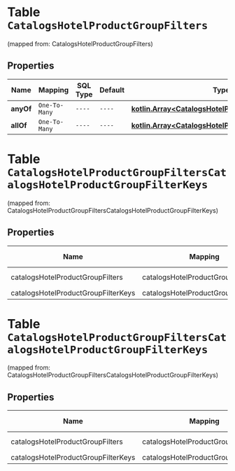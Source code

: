 
# Table `CatalogsHotelProductGroupFilters`
(mapped from: CatalogsHotelProductGroupFilters)

## Properties
Name | Mapping | SQL Type | Default | Type | Description | Notes
---- | ------- | -------- | ------- | ---- | ----------- | -----
**anyOf** | `One-To-Many` | `----` | `----`  | [**kotlin.Array&lt;CatalogsHotelProductGroupFilterKeys&gt;**](CatalogsHotelProductGroupFilterKeys.md) |  | 
**allOf** | `One-To-Many` | `----` | `----`  | [**kotlin.Array&lt;CatalogsHotelProductGroupFilterKeys&gt;**](CatalogsHotelProductGroupFilterKeys.md) |  | 


# **Table `CatalogsHotelProductGroupFiltersCatalogsHotelProductGroupFilterKeys`**
(mapped from: CatalogsHotelProductGroupFiltersCatalogsHotelProductGroupFilterKeys)

## Properties
Name | Mapping | SQL Type | Default | Type | Description | Notes
---- | ------- | -------- | ------- | ---- | ----------- | -----
catalogsHotelProductGroupFilters | catalogsHotelProductGroupFilters | long | | kotlin.Long | Primary Key | *one*
catalogsHotelProductGroupFilterKeys | catalogsHotelProductGroupFilterKeys | long | | kotlin.Long | Foreign Key | *many*



# **Table `CatalogsHotelProductGroupFiltersCatalogsHotelProductGroupFilterKeys`**
(mapped from: CatalogsHotelProductGroupFiltersCatalogsHotelProductGroupFilterKeys)

## Properties
Name | Mapping | SQL Type | Default | Type | Description | Notes
---- | ------- | -------- | ------- | ---- | ----------- | -----
catalogsHotelProductGroupFilters | catalogsHotelProductGroupFilters | long | | kotlin.Long | Primary Key | *one*
catalogsHotelProductGroupFilterKeys | catalogsHotelProductGroupFilterKeys | long | | kotlin.Long | Foreign Key | *many*



